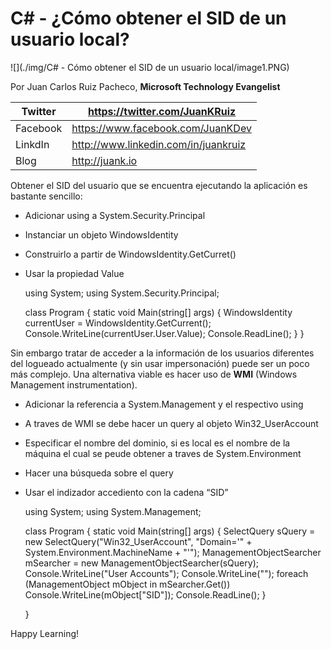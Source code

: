 <properties
	pageTitle="C# - ¿Cómo obtener el SID de un usuario local?"
	description="¿Cómo obtener el SID de un usuario local en C#?"
	services="net-dev"
	documentationCenter=""
	authors="andygonusa"
	manager=""
	editor="andygonusa"/>

<tags
	ms.service="net-dev"
	ms.workload="CS"
	ms.tgt_pltfrm="na"
	ms.devlang="na"
	ms.topic="how-to-article"
	ms.date="05/17/2016"
	ms.author="andygonusa"/>


# C\# - ¿Cómo obtener el SID de un usuario local?


![](./img/C# - Cómo obtener el SID de un usuario local/image1.PNG)


Por Juan Carlos Ruiz Pacheco, **Microsoft Technology Evangelist**

  Twitter   | <https://twitter.com/JuanKRuiz>
  ----------| ----------------------------------------
  Facebook  | <https://www.facebook.com/JuanKDev>
  LinkdIn   | <http://www.linkedin.com/in/juankruiz>
  Blog      | <http://juank.io>

Obtener el SID del usuario que se encuentra ejecutando la aplicación es
bastante sencillo:

* Adicionar using a System.Security.Principal

* Instanciar un objeto WindowsIdentity

* Construirlo a partir de WindowsIdentity.GetCurret()

* Usar la propiedad Value


    using System;
    using System.Security.Principal;

    class Program
    {
        static void Main(string[] args)
        {
        WindowsIdentity currentUser = WindowsIdentity.GetCurrent();
        Console.WriteLine(currentUser.User.Value);
        Console.ReadLine();
        }
    }

Sin embargo tratar de acceder a la información de los usuarios
diferentes del logueado actualmente (y sin usar impersonación) puede ser
un poco más complejo. Una alternativa viable es hacer uso de **WMI**
(Windows Management instrumentation).

* Adicionar la referencia a System.Management y el respectivo using

* A traves de WMI se debe hacer un query al objeto Win32\_UserAccount

* Especificar el nombre del dominio, si es local es el nombre de la
máquina el cual se peude obtener a traves de System.Environment

* Hacer una búsqueda sobre el query

* Usar el indizador accediento con la cadena “SID”

    using System;
    using System.Management;

    class Program
    {
        static void Main(string[] args)
        {
        SelectQuery sQuery = new SelectQuery("Win32_UserAccount",
        "Domain='" + System.Environment.MachineName + "'");
        ManagementObjectSearcher mSearcher = new
        ManagementObjectSearcher(sQuery);
        Console.WriteLine("User Accounts");
        Console.WriteLine("");
        foreach (ManagementObject mObject in mSearcher.Get())
            Console.WriteLine(mObject["SID"]);
        Console.ReadLine();
        }

    }

Happy Learning!

